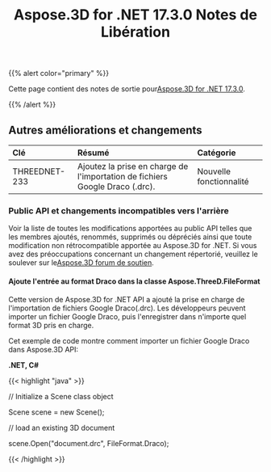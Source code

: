﻿---
title: Aspose.3D for .NET 17.3.0 Notes de Libération
type: docs
weight: 100
url: /fr/net/aspose-3d-for-net-17-3-0-release-notes/
---
{{% alert color="primary" %}} 

Cette page contient des notes de sortie pour[Aspose.3D for .NET 17.3.0](https://www.nuget.org/packages/Aspose.3D/17.3.0).

{{% /alert %}} 
## **Autres améliorations et changements**

|**Clé**|**Résumé**|**Catégorie**|
|:- |:- |:- |
|THREEDNET-233|Ajoutez la prise en charge de l'importation de fichiers Google Draco (.drc).|Nouvelle fonctionnalité|
### **Public API et changements incompatibles vers l'arrière**
Voir la liste de toutes les modifications apportées au public API telles que les membres ajoutés, renommés, supprimés ou dépréciés ainsi que toute modification non rétrocompatible apportée au Aspose.3D for .NET. Si vous avez des préoccupations concernant un changement répertorié, veuillez le soulever sur le[Aspose.3D forum de soutien](https://forum.aspose.com/c/3d/18).
#### **Ajoute l'entrée au format Draco dans la classe Aspose.ThreeD.FileFormat**
Cette version de Aspose.3D for .NET API a ajouté la prise en charge de l'importation de fichiers Google Draco(.drc). Les développeurs peuvent importer un fichier Google Draco, puis l'enregistrer dans n'importe quel format 3D pris en charge.

Cet exemple de code montre comment importer un fichier Google Draco dans Aspose.3D API:

**.NET, C#**

{{< highlight "java" >}}

 // Initialize a Scene class object

Scene scene = new Scene();

// load an existing 3D document

scene.Open("document.drc", FileFormat.Draco);

{{< /highlight >}}
